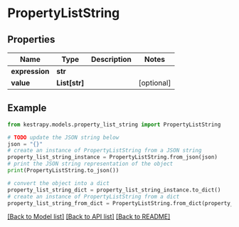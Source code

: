 # PropertyListString


## Properties

Name | Type | Description | Notes
------------ | ------------- | ------------- | -------------
**expression** | **str** |  | 
**value** | **List[str]** |  | [optional] 

## Example

```python
from kestrapy.models.property_list_string import PropertyListString

# TODO update the JSON string below
json = "{}"
# create an instance of PropertyListString from a JSON string
property_list_string_instance = PropertyListString.from_json(json)
# print the JSON string representation of the object
print(PropertyListString.to_json())

# convert the object into a dict
property_list_string_dict = property_list_string_instance.to_dict()
# create an instance of PropertyListString from a dict
property_list_string_from_dict = PropertyListString.from_dict(property_list_string_dict)
```
[[Back to Model list]](../README.md#documentation-for-models) [[Back to API list]](../README.md#documentation-for-api-endpoints) [[Back to README]](../README.md)


